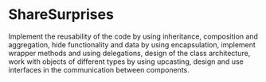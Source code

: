 # ShareSurprises
Implement the reusability of the code by using inheritance, composition and aggregation, hide functionality and data by using encapsulation, implement wrapper methods and using delegations, design of the class architecture, work with objects of different types by using upcasting, design and use interfaces in the communication between components. 
